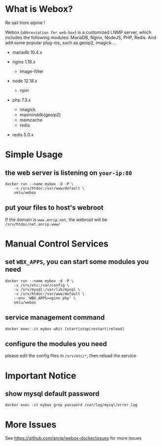 # What is Webox?

Re sail from alpine !

Webox (`abbreviation for web-box`) is a customized LNMP server, which includes the following modules: MariaDB, Nginx, NodeJS, PHP, Redis. And add some popular plug-ins, such as geoip2, imagick ...

- mariadb 10.4.x

- nginx 1.18.x

  - image-filter

- node 12.18.x

  - npm

- php 7.3.x

  - imagick
  - maxminddb(geoip2)
  - memcache
  - redis

- redis 5.0.x

# Simple Usage

## the web server is listening on `your-ip:80`

```shell
docker run --name mybox -d -P \
    -v /srv/htdoc:/var/www/default \
    vmlu/webox
```

## put your files to host's webroot

If the domain is `www.anrip.net`, the webroot will be `/srv/htdoc/net.anrip.www/`

# Manual Control Services

## set `WBX_APPS`, you can start some modules you need

```shell
docker run --name mybox -d -P \
    -v /srv/etc:/var/config \
    -v /srv/mysql:/var/lib/mysql \
    -v /srv/htdoc:/var/www/default \
    --env 'WBX_APPS=nginx php' \
    vmlu/webox
```

## service management command

```shell
docker exec -it mybox wkit [start|stop|restart|reload]
```

## configure the modules you need

please edit the config files in `/srv/etc/*`, then reload the service

# Important Notice

## show mysql default password

```shell
docker exec -it mybox grep password /var/log/mysql/error.log
```

# More Issues

See https://github.com/anrip/webox-docker/issues for more issues
